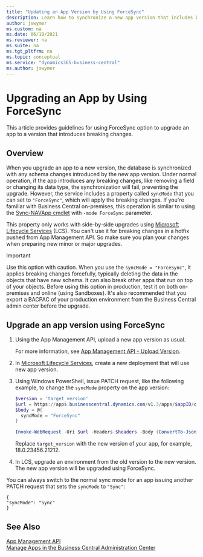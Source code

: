 ```yaml
---
title: "Updating an App Version by Using ForceSync"
description: Learn how to synchronize a new app version that includes breaking changes.
author: jswymer
ms.custom: na
ms.date: 06/10/2021
ms.reviewer: na
ms.suite: na
ms.tgt_pltfrm: na
ms.topic: conceptual
ms.service: "dynamics365-business-central"
ms.author: jswymer
---
```


# Upgrading an App by Using ForceSync

This article provides guidelines for using ForceSync option to upgrade an app to a version that introduces breaking changes.

## Overview

When you upgrade an app to a new version, the database is synchronized with any schema changes introduced by the new app version. Under normal operation, if the app introduces any breaking changes, like removing a field or changing its data type, the synchronization will fail, preventing the upgrade. However, the service includes a property called `syncMode` that you can set to `"ForceSync"`, which will apply the breaking changes. If you're familiar with Business Central on-premises, this operation is similar to using the [Sync-NAVApp cmdlet](/powershell/module/microsoft.dynamics.nav.apps.management/sync-navapp) with `-mode ForceSync` parameter.

This property only works with side-by-side upgrades using [Microsoft Lifecycle Services](https://lcs.dynamics.com/v2) (LCS). You can't use it for breaking changes in a hotfix pushed from App Management API. So make sure you plan your changes when preparing new minor or major upgrades.

> [!IMPORTANT]
> Use this option with caution. When you use the `syncMode = "ForceSync"`, it applies breaking changes forcefully, typically deleting the data in the objects that have new schema. It can also break other apps that run on top of your objects. Before using this option in production, test it on both on-premises and online (using Sandboxes). It's also recommended that you export a BACPAC of your production environment from the Business Central admin center before the upgrade.

## Upgrade an app version using ForceSync

1. Using the App Management API, upload a new app version as usual.

    For more information, see [App Management API - Upload Version](app-management-api.md#upload-version). 
2. In [Microsoft Lifecycle Services](https://lcs.dynamics.com/v2), create a new deployment that will use new app version.
3. Using Windows PowerShell, issue PATCH request, like the following example, to change the `syncMode` property on the app version:

   ```powershell
   $version = 'target_version'
   $url = https://apps.businesscentral.dynamics.com/v1.3/apps/$appID/countries/$country/versions/$version
   $body = @{   
     syncMode = "ForceSync"
   } 

   Invoke-WebRequest -Uri $url -Headers $headers -Body (ConvertTo-Json $body) -Method Patch
   ```

   Replace `target_version` with the new version of your app, for example, 18.0.23456.21212. 

4. In LCS, upgrade an environment from the old version to the new version. The new app version will be upgraded using ForceSync.

You can always switch to the normal sync mode for an app issuing another PATCH request that sets the `syncMode` to `"Sync"`:

```
{
"syncMode": "Sync"
}
```

## See Also

[App Management API](app-management-api.md)  
[Manage Apps in the Business Central Administration Center](../tenant-admin-center-manage-apps.md)   
